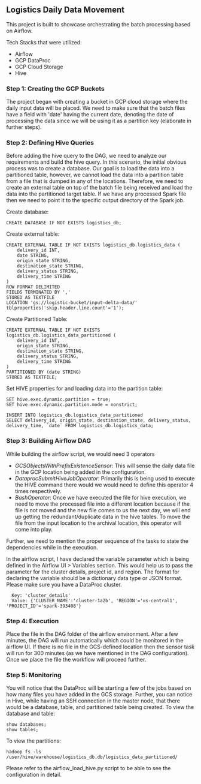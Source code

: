 ## Logistics Daily Data Movement

This project is built to showcase orchestrating the batch processing based on Airflow.

Tech Stacks that were utilized:
- Airflow
- GCP DataProc
- GCP Cloud Storage
- Hive


### Step 1: Creating the GCP Buckets
The project began with creating a bucket in GCP cloud storage where the daily input data will be placed. We need to make sure that the batch files have a field with 'date' having the current date, denoting the date of processing the data since we will be using it as a partition key (elaborate in further steps).

### Step 2: Defining Hive Queries
Before adding the hive query to the DAG, we need to analyze our requirements and build the hive query. In this scenario, the initial obvious process was to create a database. Our goal is to load the data into a partitioned table, however, we cannot load the data into a partition table from a file that is dumped in any of the locations. Therefore, we need to create an external table on top of the batch file being received and load the data into the partitioned target table. If we have any processed Spark file then we need to point it to the specific output directory of the Spark job.

Create database:

    CREATE DATABASE IF NOT EXISTS logistics_db;

Create external table:

    CREATE EXTERNAL TABLE IF NOT EXISTS logistics_db.logistics_data (
        delivery_id INT,
        date STRING,
        origin_state STRING,
        destination_state STRING,
        delivery_status STRING,
        delivery_time STRING
    )
    ROW FORMAT DELIMITED
    FIELDS TERMINATED BY ','
    STORED AS TEXTFILE
    LOCATION 'gs://logistic-bucket/input-delta-data/'
    tblproperties('skip.header.line.count'='1');
            

Create Partitioned Table:

    CREATE EXTERNAL TABLE IF NOT EXISTS logistics_db.logistics_data_partitioned (
        delivery_id INT,
        origin_state STRING,
        destination_state STRING,
        delivery_status STRING,
        delivery_time STRING
    )
    PARTITIONED BY (date STRING)
    STORED AS TEXTFILE;

Set HIVE properties for and loading data into the partition table:

    SET hive.exec.dynamic.partition = true;
    SET hive.exec.dynamic.partition.mode = nonstrict;
    
    INSERT INTO logistics_db.logistics_data_partitioned
    SELECT delivery_id, origin_state, destination_state, delivery_status, delivery_time, `date` FROM logistics_db.logistics_data;

### Step 3: Building Airflow DAG
While building the airflow script, we would need 3 operators
- _GCSObjectsWithPrefixExistenceSensor_: This will sense the daily data file in the GCP location being added in the configuration.
- _DataprocSubmitHiveJobOperator_: Primarily this is being used to execute the HIVE command there would we would need to define this operator 4 times respectively.
- _BashOperator_: Once we have executed the file for hive execution, we need to move the processed file into a different location because if the file is not moved and the new file comes to us the next day, we will end up getting the redundant/duplicate data in the hive tables. To move the file from the input location to the archival location, this operator will come into play.

Further, we need to mention the proper sequence of the tasks to state the dependencies while in the execution.

In the airflow script, I have declared the variable parameter which is being defined in the Airflow UI > Variables section. This would help us to pass the parameter for the cluster details, project id, and region. The format for declaring the variable should be a dictionary data type or JSON format. Please make sure you have a DataProc cluster.

      Key: 'cluster_details'
      Value: {'CLUSTER_NAME':'cluster-1a2b', 'REGION'='us-central1', 'PROJECT_ID'='spark-393408'}

### Step 4: Execution
Place the file in the DAG folder of the airflow environment. After a few minutes, the DAG will run automatically which could be monitored in the airflow UI. If there is no file in the GCS-defined location then the sensor task will run for 300 minutes (as we have mentioned in the DAG configuration). Once we place the file the workflow will proceed further.

### Step 5: Monitoring
You will notice that the DataProc will be starting a few of the jobs based on how many files you have added in the GCS storage. Further, you can notice in Hive, while having an SSH connection in the master node, that there would be a database, table, and partitioned table being created.
To view the database and table:

    show databases;
    show tables;
    
To view the partitions:

    hadoop fs -ls /user/hive/warehouse/logistics_db.db/logistics_data_partitioned/


Please refer to the airflow_load_hive.py script to be able to see the configuration in detail.
